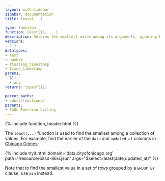 ```yaml
---
layout: with-sidebar
sidebar: documentation
title: least(...)

type: function
function: least($1, ...)
description: Returns the smallest value among its arguments, ignoring NULLs.
versions:
- 2.1
datatypes:
- text
- number
- floating_timestamp
- fixed_timestamp
params:
  $1:
  - any
returns: typeof($1)

parent_paths: 
- /docs/functions/
parents: 
- SoQL Function Listing 
---
```


{% include function_header.html %}

The `least(...)` function is used to find the smallest among a collection of values. For example, find the earlier of the `date` and `updated_at` columns in [Chicago Crimes](http://data.cityofchicago.org/d/6zsd-86xi):

{% include tryit.html domain='data.cityofchicago.org' path='/resource/6zsd-86xi.json' args="$select=least(date,updated_at)" %}

Note that to find the smallest value in a set of rows grouped by a `GROUP BY` clause, use `min` instead.

